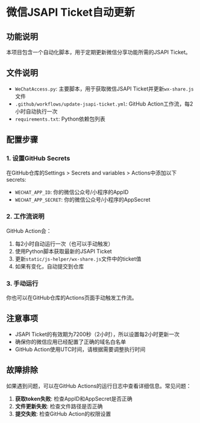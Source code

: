 # 微信JSAPI Ticket自动更新

## 功能说明

本项目包含一个自动化脚本，用于定期更新微信分享功能所需的JSAPI Ticket。

## 文件说明

- `WeChatAccess.py`: 主要脚本，用于获取微信JSAPI Ticket并更新`wx-share.js`文件
- `.github/workflows/update-jsapi-ticket.yml`: GitHub Action工作流，每2小时自动执行一次
- `requirements.txt`: Python依赖包列表

## 配置步骤

### 1. 设置GitHub Secrets

在GitHub仓库的Settings > Secrets and variables > Actions中添加以下secrets:

- `WECHAT_APP_ID`: 你的微信公众号/小程序的AppID
- `WECHAT_APP_SECRET`: 你的微信公众号/小程序的AppSecret

### 2. 工作流说明

GitHub Action会：
1. 每2小时自动运行一次（也可以手动触发）
2. 使用Python脚本获取最新的JSAPI Ticket
3. 更新`static/js-helper/wx-share.js`文件中的ticket值
4. 如果有变化，自动提交到仓库

### 3. 手动运行

你也可以在GitHub仓库的Actions页面手动触发工作流。

## 注意事项

- JSAPI Ticket的有效期为7200秒（2小时），所以设置每2小时更新一次
- 确保你的微信应用已经配置了正确的域名白名单
- GitHub Action使用UTC时间，请根据需要调整执行时间

## 故障排除

如果遇到问题，可以在GitHub Actions的运行日志中查看详细信息。常见问题：

1. **获取token失败**: 检查AppID和AppSecret是否正确
2. **文件更新失败**: 检查文件路径是否正确
3. **提交失败**: 检查GitHub Action的权限设置

